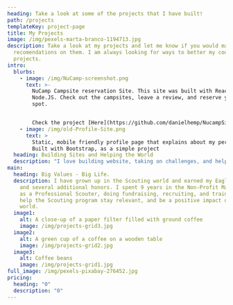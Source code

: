```yaml
---
heading: Take a look at some of the projects that I have built!
path: /projects
templateKey: project-page
title: My Projects
image: /img/pexels-marta-branco-1194713.jpg
description: Take a look at my projects and let me know if you would make
  recomendations on them. I am always looking for ways to better my code and
  projects.
intro:
  blurbs:
    - image: /img/NuCamp-screenshot.png
      text: >-
        NuCamp Campsite reservation Site. This site was built with React, and
        Node.JS. Check out the campsites, leave a review, and reserve your
        spot. 


        Check the project [Here](https://github.com/danielhemp/NucampSite)
    - image: /img/old-Profile-Site.png
      text: >
        Static, mobile friendly profile page that explains about my personality.
        Built with Bootstrap, as a simple project
  heading: Building Sites and Helping the World
  description: "I love building website, taking on challenges, and helping others. "
main:
  heading: Big Values - Big Life.
  description: I have grown up in the Scouting world and earned my Eagle Scout,
    and several additional honors. I spent 9 years in the Non-Profit Management,
    as a Professional Scouter, doing fundraising, recruiting, and training, to
    help the Scouting program stay relevant, and be a positive impact on the
    world.
  image1:
    alt: A close-up of a paper filter filled with ground coffee
    image: /img/projects-grid3.jpg
  image2:
    alt: A green cup of a coffee on a wooden table
    image: /img/projects-grid2.jpg
  image3:
    alt: Coffee beans
    image: /img/projects-grid1.jpg
full_image: /img/pexels-pixabay-276452.jpg
pricing:
  heading: "0"
  description: "0"
---
```

